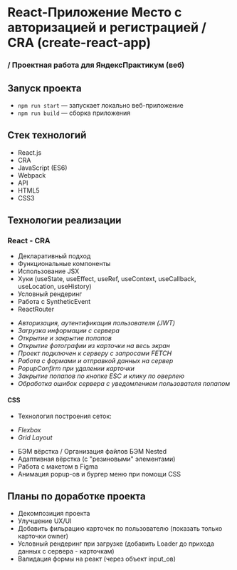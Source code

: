 # React-Приложение Место с авторизацией и регистрацией / CRA (create-react-app)

### / Проектная работа для ЯндексПрактикум (веб)

## Запуск проекта

- `npm run start` — запускает локально веб-приложение
- `npm run build` — сборка приложения

## Стек технологий

- React.js
- CRA
- JavaScript (ES6)
- Webpack
- API
- HTML5
- CSS3

## Технологии реализации

### React - CRA

- Декларативный подход
- Функциональные компоненты
- Использование JSX
- Хуки (useState, useEffect, useRef, useContext, useCallback, useLocation, useHistory)
- Условный рендеринг
- Работа с SyntheticEvent
- ReactRouter

* _Авторизация, аутентификация пользователя (JWT)_
* _Загрузка информации с сервера_
* _Открытие и закрытие попапов_
* _Открытие фотографии из карточки на весь экран_
* _Проект подключен к серверу с запросами FETCH_
* _Работа с формами и отправкой данных на сервер_
* _PopupConfirm при удалении карточки_
* _Закрытие попапов по кнопке ESC и клику по оверлею_
* _Обработка ошибок сервера с уведомлением пользователя попапом_

#### CSS

- Технология построения сеток:

* _Flexbox_
* _Grid Layout_

- БЭМ вёрстка / Организация файлов БЭМ Nested
- Адаптивная вёрстка (с "резиновыми" элементами)
- Работа с макетом в Figma
- Анимация popup-ов и бургер меню при помощи CSS

## Планы по доработке проекта

- Декомпозиция проекта
- Улучшение UX/UI
- Добавить фильрацию карточек по пользователю (показать только карточки owner)
- Условный рендеринг при загрузке (добавить Loader до прихода данных с сервера - карточкам)
- Валидация формы на реакт (через объект input_ов)
